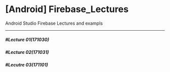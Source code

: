 # [Android] Firebase_Lectures
Android Studio Firebase Lectures and exampls

- - -

##### #Lecture 01(171030)
##### #Lecture 02(171031)
##### #Lecutre 03(171101)
